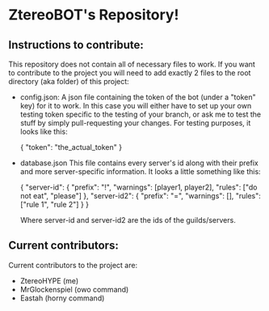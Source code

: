 # ZtereoBOT's Repository!

## Instructions to contribute:
This repository does not contain all of necessary files to work.
If you want to contribute to the project you will need to add exactly 2 files to the root directory (aka folder) of this project:

- config.json:
  A json file containing the token of the bot (under a "token" key) for it to work. In this case you will either have to set up your own testing token specific to the testing of your branch, or ask me to test the stuff by simply pull-requesting your changes. For testing purposes, it looks like this:
  
  {
	"token": "the_actual_token"
  }
  
  
- database.json
  This file contains every server's id along with their prefix and more server-specific information. It looks a little something like this:
  
  {
    "server-id": {
        "prefix": "!",
        "warnings": [player1, player2],
        "rules": ["do not eat", "please"]
    },
    "server-id2": {
        "prefix": "=",
        "warnings": [],
        "rules": ["rule 1", "rule 2"]
    }
  }
  
  Where server-id and server-id2 are the ids of the guilds/servers.
  
## Current contributors:
Current contributors to the project are:
- ZtereoHYPE (me)
- MrGlockenspiel (owo command)
- Eastah (horny command)
